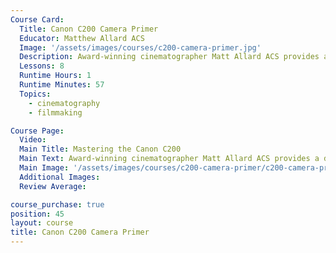 ```yaml
---
Course Card:
  Title: Canon C200 Camera Primer
  Educator: Matthew Allard ACS
  Image: '/assets/images/courses/c200-camera-primer.jpg'
  Description: Award-winning cinematographer Matt Allard ACS provides a detailed overview of the Canon Cinema EOS C200, covering essential features and controls for optimal camera operation.
  Lessons: 8
  Runtime Hours: 1
  Runtime Minutes: 57
  Topics:
    - cinematography
    - filmmaking

Course Page:
  Video:
  Main Title: Mastering the Canon C200
  Main Text: Award-winning cinematographer Matt Allard ACS provides a detailed overview of the Canon Cinema EOS C200, covering essential features and controls for optimal camera operation.
  Main Image: '/assets/images/courses/c200-camera-primer/c200-camera-primer-main.jpg'
  Additional Images:
  Review Average:

course_purchase: true
position: 45
layout: course
title: Canon C200 Camera Primer
---
```



